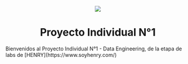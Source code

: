 <p align=center><img src=https://www.feedingthemachine.ai/wp-content/uploads/2021/04/data-engineering-dl-2020-1024x401-1.png><p>
<h1 align=center> Proyecto Individual N°1</h1>
Bienvenidos al Proyecto Individual N°1 - Data Engineering, de la etapa de labs de [HENRY](https://www.soyhenry.com/) 
